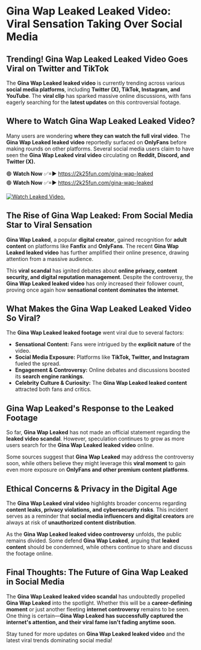 # Gina Wap Leaked Leaked Video: Viral Sensation Taking Over Social Media

## **Trending! Gina Wap Leaked Leaked Video Goes Viral on Twitter and TikTok**
The **Gina Wap Leaked leaked video** is currently trending across various **social media platforms**, including **Twitter (X), TikTok, Instagram, and YouTube**. The **viral clip** has sparked massive online discussions, with fans eagerly searching for the **latest updates** on this controversial footage.

## **Where to Watch Gina Wap Leaked Leaked Video?**
Many users are wondering **where they can watch the full viral video**. The **Gina Wap Leaked leaked video** reportedly surfaced on **OnlyFans** before making rounds on other platforms. Several social media users claim to have seen the **Gina Wap Leaked viral video** circulating on **Reddit, Discord, and Twitter (X).**

🟢 **Watch Now** ✅=► https://2k25fun.com/gina-wap-leaked  
🟢 **Watch Now** ✅=► https://2k25fun.com/gina-wap-leaked  

[![Watch Leaked Video.](https://miro.medium.com/v2/resize:fit:828/format:webp/1*cilzJN44JGOrTw9NJCrNHA.gif "Watch Leaked Video")](https://2k25fun.com/gina-wap-leaked)

## **The Rise of Gina Wap Leaked: From Social Media Star to Viral Sensation**
**Gina Wap Leaked**, a popular **digital creator**, gained recognition for **adult content** on platforms like **Fanfix** and **OnlyFans**. The recent **Gina Wap Leaked leaked video** has further amplified their online presence, drawing attention from a massive audience.

This **viral scandal** has ignited debates about **online privacy, content security, and digital reputation management**. Despite the controversy, the **Gina Wap Leaked leaked video** has only increased their follower count, proving once again how **sensational content dominates the internet**.

## **What Makes the Gina Wap Leaked Leaked Video So Viral?**
The **Gina Wap Leaked leaked footage** went viral due to several factors:
- **Sensational Content:** Fans were intrigued by the **explicit nature** of the video.
- **Social Media Exposure:** Platforms like **TikTok, Twitter, and Instagram** fueled the spread.
- **Engagement & Controversy:** Online debates and discussions boosted its **search engine rankings**.
- **Celebrity Culture & Curiosity:** The **Gina Wap Leaked leaked content** attracted both fans and critics.

## **Gina Wap Leaked's Response to the Leaked Footage**
So far, **Gina Wap Leaked** has not made an official statement regarding the **leaked video scandal**. However, speculation continues to grow as more users search for the **Gina Wap Leaked leaked video** online.

Some sources suggest that **Gina Wap Leaked** may address the controversy soon, while others believe they might leverage this **viral moment** to gain even more exposure on **OnlyFans and other premium content platforms**.

## **Ethical Concerns & Privacy in the Digital Age**
The **Gina Wap Leaked viral video** highlights broader concerns regarding **content leaks, privacy violations, and cybersecurity risks**. This incident serves as a reminder that **social media influencers and digital creators** are always at risk of **unauthorized content distribution**.

As the **Gina Wap Leaked leaked video controversy** unfolds, the public remains divided. Some defend **Gina Wap Leaked**, arguing that **leaked content** should be condemned, while others continue to share and discuss the footage online.

## **Final Thoughts: The Future of Gina Wap Leaked in Social Media**
The **Gina Wap Leaked leaked video scandal** has undoubtedly propelled **Gina Wap Leaked** into the spotlight. Whether this will be a **career-defining moment** or just another fleeting **internet controversy** remains to be seen. One thing is certain—**Gina Wap Leaked has successfully captured the internet's attention, and their viral fame isn't fading anytime soon.**

Stay tuned for more updates on **Gina Wap Leaked leaked video** and the latest viral trends dominating social media!
